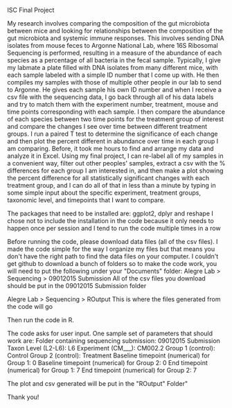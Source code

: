 ISC Final Project

My research involves comparing the composition of the gut microbiota between mice and looking for relationships between the composition of the gut microbiota and systemic immune responses. This involves sending DNA isolates from mouse feces to Argonne National Lab, where 16S Ribosomal Sequencing is performed, resulting in a measure of the abundance of each species as a percentage of all bacteria in the fecal sample. Typically, I give my labmate a plate filled  with DNA isolates from many different mice, with each sample labeled with a simple ID number that I come up with.  He then compiles my samples with those of multiple other people in our lab to send to Argonne. He gives each sample his own ID number and when I receive a csv file with the sequencing data, I go back through all of his data labels and try to match them with the experiment number, treatment, mouse and time points corresponding with each sample. I then compare the abundance of each species between two time points for the treatment group of interest and compare the changes I see over time between different treatment groups. I run a paired T test to determine the significance of each change and then plot the percent different in abundance over time in each group I am comparing. Before, it took me hours to find and arrange my data and analyze it in Excel. Using my final project, I can re-label all of my samples in a convenient way, filter out other peoples' samples, extract a csv with the % differences for each group I am interested in, and then make a  plot showing the percent difference for all statistically significant changes with each treatment group, and I can do all of that in less than a minute by typing in some simple input about the specific experiment, treatment groups, taxonomic level, and timepoints that I want to compare.

The packages that need to be installed are: ggplot2, dplyr and reshape
I chose not to include the installation in the code because it only needs to happen once per session and I tend to run the code multiple times in a row

Before running the code, please download data files (all of the csv files). I made the code simple for the way I organize my files but that means you don't have the right path to find the data files on your computer. I couldn't get github to download a bunch of folders so to make the code work, you will need to put the following under your "Documents" folder:
Alegre Lab > Sequencing > 09012015 Submission
  All of the csv files you download should be put in the 09012015 Submission folder

Alegre Lab > Sequencing > ROutput
  This is where the files generated from the code will go

Then run the code in R.

The code asks for user input. One sample set of parameters that should work are:
Folder containing sequencing submission: 09012015 Submission
Taxon Level (L2-L6): L6
Experiment (CM___): CM002.2
Group 1 (control): Control
Group 2 (control): Treatment
Baseline timepoint (numerical) for Group 1: 0
Baseline timepoint (numerical) for Group 2: 0
End timepoint (numerical) for Group 1: 7
End timepoint (numerical) for Group 2: 7

The plot and csv generated will be put in the "ROutput" Folder"

Thank you!

